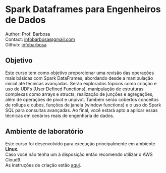 # Spark Dataframes para Engenheiros de Dados
Author: Prof. Barbosa  
Contact: infobarbosa@gmail.com  
Github: [infobarbosa](https://github.com/infobarbosa)

## Objetivo
Este curso tem como objetivo proporcionar uma revisão das operações mais básicas com Spark DataFrames, abordando desde a manipulação inicial até técnicas avançadas. Serão explorados tópicos como criação e uso de UDFs (User Defined Functions), manipulação de estruturas complexas como arrays e structs, realização de junções e agregações, além de operações de pivot e unpivot. Também serão cobertos conceitos de rollups e cubes, funções de janela (window functions) e o uso do Spark SQL para consultas avançadas. Ao final, você estará apto a aplicar essas técnicas em cenários reais de engenharia de dados.

## Ambiente de laboratório
Este curso foi desenvolvido para execução principalmente em ambiente **Linux**.<br>
Caso você não tenha um à disposição então recomendo utilizar o AWS Cloud9.<br>
As instruções de criação estão [aqui](https://github.com/infobarbosa/data-engineering-cloud9).